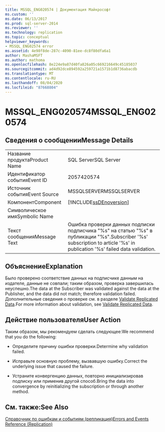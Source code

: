 ```yaml
---
title: MSSQL_ENG020574 | Документация Майкрософт
ms.custom: ''
ms.date: 06/13/2017
ms.prod: sql-server-2014
ms.reviewer: ''
ms.technology: replication
ms.topic: conceptual
helpviewer_keywords:
- MSSQL_ENG02574 error
ms.assetid: 4e98f8de-287c-4090-81ee-dc8f80dfa6a1
author: MashaMSFT
ms.author: mathoma
ms.openlocfilehash: 8e224e9a87d40fa826a05c669216649c45185037
ms.sourcegitcommit: ad4d92dce894592a259721a1571b1d8736abacdb
ms.translationtype: MT
ms.contentlocale: ru-RU
ms.lasthandoff: 08/04/2020
ms.locfileid: "87668804"
---
```

# <a name="mssql_eng020574"></a><span data-ttu-id="fa416-102">MSSQL_ENG020574</span><span class="sxs-lookup"><span data-stu-id="fa416-102">MSSQL_ENG020574</span></span>
    
## <a name="message-details"></a><span data-ttu-id="fa416-103">Сведения о сообщении</span><span class="sxs-lookup"><span data-stu-id="fa416-103">Message Details</span></span>  
  
|||  
|-|-|  
|<span data-ttu-id="fa416-104">Название продукта</span><span class="sxs-lookup"><span data-stu-id="fa416-104">Product Name</span></span>|<span data-ttu-id="fa416-105">SQL Server</span><span class="sxs-lookup"><span data-stu-id="fa416-105">SQL Server</span></span>|  
|<span data-ttu-id="fa416-106">Идентификатор события</span><span class="sxs-lookup"><span data-stu-id="fa416-106">Event ID</span></span>|<span data-ttu-id="fa416-107">20574</span><span class="sxs-lookup"><span data-stu-id="fa416-107">20574</span></span>|  
|<span data-ttu-id="fa416-108">Источник события</span><span class="sxs-lookup"><span data-stu-id="fa416-108">Event Source</span></span>|<span data-ttu-id="fa416-109">MSSQLSERVER</span><span class="sxs-lookup"><span data-stu-id="fa416-109">MSSQLSERVER</span></span>|  
|<span data-ttu-id="fa416-110">Компонент</span><span class="sxs-lookup"><span data-stu-id="fa416-110">Component</span></span>|[!INCLUDE[ssDEnoversion](../../includes/ssdenoversion-md.md)]|  
|<span data-ttu-id="fa416-111">Символическое имя</span><span class="sxs-lookup"><span data-stu-id="fa416-111">Symbolic Name</span></span>||  
|<span data-ttu-id="fa416-112">Текст сообщения</span><span class="sxs-lookup"><span data-stu-id="fa416-112">Message Text</span></span>|<span data-ttu-id="fa416-113">Ошибка проверки данных подписки подписчика "%s" на статью "%s" в публикации "%s".</span><span class="sxs-lookup"><span data-stu-id="fa416-113">Subscriber '%s' subscription to article '%s' in publication '%s' failed data validation.</span></span>|  
  
## <a name="explanation"></a><span data-ttu-id="fa416-114">Объяснение</span><span class="sxs-lookup"><span data-stu-id="fa416-114">Explanation</span></span>  
 <span data-ttu-id="fa416-115">Было проверено соответствие данных на подписчике данным на издателе, данные не совпали; таким образом, проверка завершилась неуспешно.</span><span class="sxs-lookup"><span data-stu-id="fa416-115">The data at the Subscriber was validated against the data at the Publisher, and the data did not match; therefore validation failed.</span></span> <span data-ttu-id="fa416-116">Дополнительные сведения о проверке см. в разделе [Validate Replicated Data](validate-data-at-the-subscriber.md).</span><span class="sxs-lookup"><span data-stu-id="fa416-116">For more information about validation, see [Validate Replicated Data](validate-data-at-the-subscriber.md).</span></span>  
  
## <a name="user-action"></a><span data-ttu-id="fa416-117">Действие пользователя</span><span class="sxs-lookup"><span data-stu-id="fa416-117">User Action</span></span>  
 <span data-ttu-id="fa416-118">Таким образом, мы рекомендуем сделать следующее:</span><span class="sxs-lookup"><span data-stu-id="fa416-118">We recommend that you do the following:</span></span>  
  
-   <span data-ttu-id="fa416-119">Определите причину ошибки проверки.</span><span class="sxs-lookup"><span data-stu-id="fa416-119">Determine why validation failed.</span></span>  
  
-   <span data-ttu-id="fa416-120">Исправьте основную проблему, вызвавшую ошибку.</span><span class="sxs-lookup"><span data-stu-id="fa416-120">Correct the underlying issue that caused the failure.</span></span>  
  
-   <span data-ttu-id="fa416-121">Устраните конвергенцию данных, повторно инициализировав подписку или применив другой способ.</span><span class="sxs-lookup"><span data-stu-id="fa416-121">Bring the data into convergence by reinitializing the subscription or through another method.</span></span>  
  
## <a name="see-also"></a><span data-ttu-id="fa416-122">См. также:</span><span class="sxs-lookup"><span data-stu-id="fa416-122">See Also</span></span>  
 [<span data-ttu-id="fa416-123">Справочник по ошибкам и событиям (репликация)</span><span class="sxs-lookup"><span data-stu-id="fa416-123">Errors and Events Reference &#40;Replication&#41;</span></span>](errors-and-events-reference-replication.md)  
  
  
